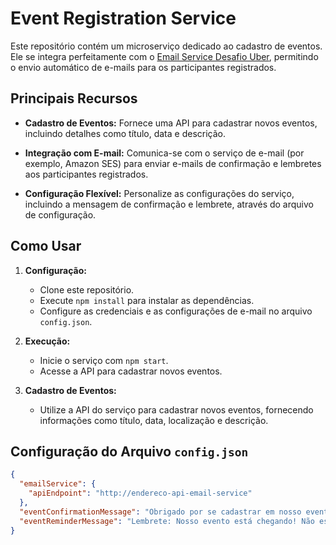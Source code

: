 # Event Registration Service

Este repositório contém um microserviço dedicado ao cadastro de eventos. Ele se integra perfeitamente com o [Email Service Desafio Uber](https://github.com/WesleyS08/Email-Service-Desafio_Uber), permitindo o envio automático de e-mails para os participantes registrados.

## Principais Recursos

- **Cadastro de Eventos:** Fornece uma API para cadastrar novos eventos, incluindo detalhes como título, data e descrição.

- **Integração com E-mail:** Comunica-se com o serviço de e-mail (por exemplo, Amazon SES) para enviar e-mails de confirmação e lembretes aos participantes registrados.

- **Configuração Flexível:** Personalize as configurações do serviço, incluindo a mensagem de confirmação e lembrete, através do arquivo de configuração.

## Como Usar

1. **Configuração:**
   - Clone este repositório.
   - Execute `npm install` para instalar as dependências.
   - Configure as credenciais e as configurações de e-mail no arquivo `config.json`.

2. **Execução:**
   - Inicie o serviço com `npm start`.
   - Acesse a API para cadastrar novos eventos.

3. **Cadastro de Eventos:**
   - Utilize a API do serviço para cadastrar novos eventos, fornecendo informações como título, data, localização e descrição.

## Configuração do Arquivo `config.json`
```json
{
  "emailService": {
    "apiEndpoint": "http://endereco-api-email-service"
  },
  "eventConfirmationMessage": "Obrigado por se cadastrar em nosso evento!",
  "eventReminderMessage": "Lembrete: Nosso evento está chegando! Não esqueça de participar!"
}
